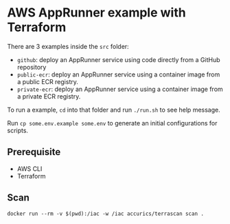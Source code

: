 # AWS AppRunner example with Terraform

There are 3 examples inside the `src` folder:

* `github`: deploy an AppRunner service using code directly from a GitHub repository
* `public-ecr`: deploy an AppRunner service using a container image from a public ECR registry.
* `private-ecr`: deploy an AppRunner service using a container image from a private ECR registry.

To run a example, `cd` into that folder and run `./run.sh` to see help message.

Run `cp some.env.example some.env` to generate an initial configurations for scripts.

## Prerequisite

* AWS CLI
* Terraform

## Scan

```shell
docker run --rm -v $(pwd):/iac -w /iac accurics/terrascan scan .
```